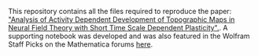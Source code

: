 This repository contains all the files required to reproduce the paper: ["Analysis of Activity Dependent Development of Topographic Maps in Neural Field Theory with Short Time Scale Dependent Plasticity".](https://doi.org/10.46298/mna.8390). A supporting notebook was developed and was also featured in the Wolfram Staff Picks on the Mathematica forums [here](https://community.wolfram.com/groups/-/m/t/2503344).
